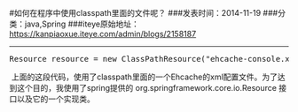 #如何在程序中使用classpath里面的文件呢？
###发表时间：2014-11-19
###分类：java,Spring
###iteye原始地址：<a href="https://kanpiaoxue.iteye.com/admin/blogs/2158187" target="_blank">https://kanpiaoxue.iteye.com/admin/blogs/2158187</a>

---

<div class="iteye-blog-content-contain" style="font-size: 14px;"> 
 <pre name="code" class="java">Resource resource = new ClassPathResource("ehcache-console.xml");</pre> 
 <p>&nbsp;上面的这段代码，使用了classpath里面的一个Ehcache的xml配置文件。为了达到这个目的，我使用了spring提供的&nbsp;org.springframework.core.io.Resource 接口以及它的一个实现类。</p> 
 <p>&nbsp;</p> 
</div>